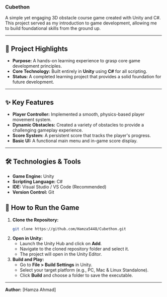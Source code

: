 ### Cubethon

A simple yet engaging 3D obstacle course game created with Unity and C\#. This project served as my introduction to game development, allowing me to build foundational skills from the ground up.

-----

## 🌟 Project Highlights

  - **Purpose:** A hands-on learning experience to grasp core game development principles.
  - **Core Technology:** Built entirely in **Unity** using **C\#** for all scripting.
  - **Status:** A completed learning project that provides a solid foundation for future development.

-----

## ✨ Key Features

  - **Player Controller:** Implemented a smooth, physics-based player movement system.
  - **Dynamic Obstacles:** Created a variety of obstacles to provide a challenging gameplay experience.
  - **Score System:** A persistent score that tracks the player's progress.
  - **Basic UI:** A functional main menu and in-game score display.

-----

## 🛠️ Technologies & Tools

  - **Game Engine:** Unity
  - **Scripting Language:** C\#
  - **IDE:** Visual Studio / VS Code (Recommended)
  - **Version Control:** Git

## 🚀 How to Run the Game

1.  **Clone the Repository:**
    ```bash
    git clone https://github.com/Hamza5448/Cubethon.git
    ```
2.  **Open in Unity:**
      - Launch the Unity Hub and click on **Add**.
      - Navigate to the cloned repository folder and select it.
      - The project will open in the Unity Editor.
3.  **Build and Play:**
      - Go to **File \> Build Settings** in Unity.
      - Select your target platform (e.g., PC, Mac & Linux Standalone).
      - Click **Build** and choose a folder to save the executable.

-----

**Author:** [Hamza Ahmad]
